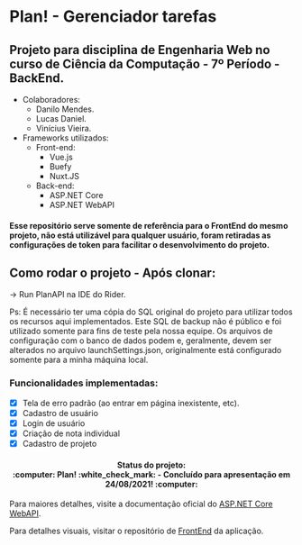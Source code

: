 # Plan! - Gerenciador tarefas
## Projeto para disciplina de Engenharia Web no curso de Ciência da Computação - 7º Período - BackEnd.

* Colaboradores:
    * Danilo Mendes.
    * Lucas Daniel.
    * Vinícius Vieira.
* Frameworks utilizados:
  * Front-end:
    * Vue.js
    * Buefy
    * Nuxt.JS
  * Back-end:
    * ASP.NET Core     
    * ASP.NET WebAPI

#### Esse repositório serve somente de referência para o FrontEnd do mesmo projeto, não está utilizável para qualquer usuário, foram retiradas as configurações de token para facilitar o desenvolvimento do projeto.
 
## Como rodar o projeto - Após clonar:

-> Run PlanAPI na IDE do Rider. 


Ps:
É necessário ter uma cópia do SQL original do projeto para utilizar todos os recursos aqui implementados. 
Este SQL de backup não é público e foi utilizado somente para fins de teste pela nossa equipe.
Os arquivos de configuração com o banco de dados podem e, geralmente, devem ser alterados no arquivo launchSettings.json, originalmente está
configurado somente para a minha máquina local.

  ### Funcionalidades implementadas:
  
- [x] Tela de erro padrão (ao entrar em página inexistente, etc). 
- [x] Cadastro de usuário
- [x] Login de usuário
- [x] Criação de nota individual
- [x] Cadastro de projeto
  
<h4 align="center"> 
  Status do projeto:<br> :computer: Plan! :white_check_mark: - Concluído para apresentação em 24/08/2021! :computer:
</h4>

Para maiores detalhes, visite a documentação oficial do [ASP.NET Core WebAPI](https://docs.microsoft.com/pt-br/aspnet/core/tutorials/first-web-api?view=aspnetcore-5.0&tabs=visual-studio).

Para detalhes visuais, visitar o repositório de [FrontEnd](https://github.com/LukeDaniel16/PlanAPI-FrontEnd) da aplicação.

